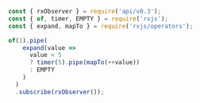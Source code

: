 <!--
name:		
title:		expand
pageTitle:	RxJS expand operator example + marble diagram
desc:		
docsUrl:	https://rxjs.dev/api/operators/expand
-->

```js
const { rxObserver } = require('api/v0.3');
const { of, timer, EMPTY } = require('rxjs');
const { expand, mapTo } = require('rxjs/operators');

of(1).pipe(
    expand(value =>
      value < 5
      ? timer(5).pipe(mapTo(++value))
      : EMPTY
    )
  )
  .subscribe(rxObserver());

```
